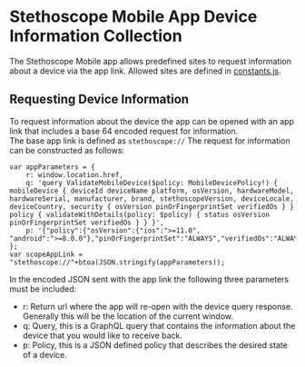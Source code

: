 # Stethoscope Mobile App Device Information Collection

The Stethoscope Mobile app allows predefined sites to request information about a device via the app link. 
Allowed sites are defined in [constants.js](constants.js#1-5). 

Requesting Device Information
-----------------------------
To request information about the device the app can be opened with an app link that includes a base 64 encoded request for information.  
The base app link is defined as `stethoscope://`
The request for information can be constructed as follows: 
```
var appParameters = {
    r: window.location.href, 
    q: 'query ValidateMobileDevice($policy: MobileDevicePolicy!) { mobileDevice { deviceId deviceName platform, osVersion, hardwareModel, hardwareSerial, manufacturer, brand, stethoscopeVersion, deviceLocale, deviceCountry, security { osVersion pinOrFingerprintSet verifiedOs } } policy { validateWithDetails(policy: $policy) { status osVersion pinOrFingerprintSet verifiedOs } } }', 
    p: '{"policy":{"osVersion":{"ios":">=11.0", "android":">=8.0.0"},"pinOrFingerprintSet":"ALWAYS","verifiedOs":"ALWAYS"}}'
};
var scopeAppLink = "stethoscope://"+btoa(JSON.stringify(appParameters));
```

In the encoded JSON sent with the app link the following three parameters must be included: 
* r: Return url where the app will re-open with the device query response. Generally this will be the location of the current window. 
* q: Query, this is a GraphQL query that contains the information about the device that you would like to receive back. 
* p: Policy, this is a JSON defined policy that describes the desired state of a device.


